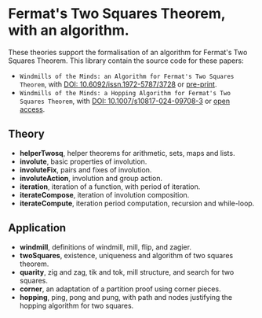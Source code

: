 
# Fermat's Two Squares Theorem, with an algorithm.

These theories support the formalisation of an algorithm for Fermat's Two Squares Theorem.
This library contain the source code for these papers:

* `Windmills of the Minds: an Algorithm for Fermat's Two Squares Theorem`, with [DOI: 10.6092/issn.1972-5787/3728](https://doi.org/10.1145/3497775.3503673) or [pre-print](https://arxiv.org/abs/2112.02556).
* `Windmills of the Minds: a Hopping Algorithm for Fermat's Two Squares Theorem`, with [DOI: 10.1007/s10817-024-09708-3](https://doi.org/10.1007/s10817-024-09708-3) or [open access](https://rdcu.be/dXE1Y).

## Theory
* __helperTwosq__, helper theorems for arithmetic, sets, maps and lists.
* __involute__, basic properties of involution.
* __involuteFix__, pairs and fixes of involution.
* __involuteAction__, involution and group action.
* __iteration__, iteration of a function, with period of iteration.
* __iterateCompose__, iteration of involution composition.
* __iterateCompute__, iteration period computation, recursion and while-loop.

## Application
* __windmill__, definitions of windmill, mill, flip, and zagier.
* __twoSquares__, existence, uniqueness and algorithm of two squares theorem.
* __quarity__, zig and zag, tik and tok, mill structure, and search for two squares.
* __corner__, an adaptation of a partition proof using corner pieces.
* __hopping__, ping, pong and pung, with path and nodes justifying the hopping algorithm for two squares.
